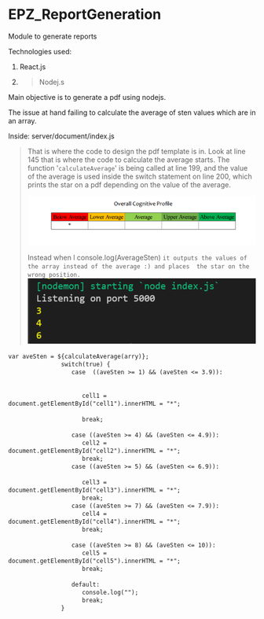 # EPZ_ReportGeneration

Module to generate reports

Technologies used:

1. React.js
2. > Nodej.s
   >

Main objective is to generate a pdf using nodejs.

The issue at hand failing to calculate the average of sten values which are in an array.

Inside: server/document/index.js

> That is where the code to design the pdf template is in. Look at line 145 that is where the code to calculate the average starts. The function '`calculateAverage`' is being called at line 199, and the value of the average is used inside the switch statement on line 200, which prints the star on a pdf depending on the value of the average.
>
> ![1633073285183.png](image/README/1633073285183.png)
>
> Instead when l console.log(AverageSten) `it outputs the values of the array instead of the average :) and places  the star on the wrong position.`![1633073196929.png](image/README/1633073196929.png)

```
var aveSten = ${calculateAverage(arry)};
               switch(true) {
                  case  ((aveSten >= 1) && (aveSten <= 3.9)):
                   

                     cell1 = document.getElementById("cell1").innerHTML = "*";
                   
                     break;
               
                  case ((aveSten >= 4) && (aveSten <= 4.9)):               
                     cell2 = document.getElementById("cell2").innerHTML = "*";
                     break;
                  case ((aveSten >= 5) && (aveSten <= 6.9)):
                
                     cell3 = document.getElementById("cell3").innerHTML = "*";
                     break;  
                  case ((aveSten >= 7) && (aveSten <= 7.9)):
                     cell4 = document.getElementById("cell4").innerHTML = "*";
                     break;

                  case ((aveSten >= 8) && (aveSten <= 10)):
                     cell5 = document.getElementById("cell5").innerHTML = "*";
                     break;

                  default:
                     console.log("");
                     break;
               }
```
